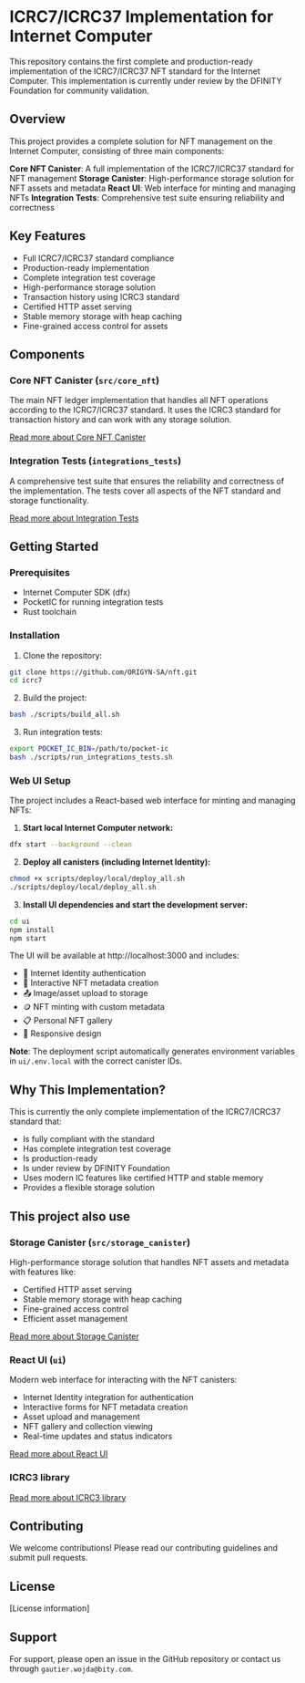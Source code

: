 # ICRC7/ICRC37 Implementation for Internet Computer

This repository contains the first complete and production-ready implementation of the ICRC7/ICRC37 NFT standard for the Internet Computer. This implementation is currently under review by the DFINITY Foundation for community validation.

## Overview

This project provides a complete solution for NFT management on the Internet Computer, consisting of three main components:

**Core NFT Canister**: A full implementation of the ICRC7/ICRC37 standard for NFT management
**Storage Canister**: High-performance storage solution for NFT assets and metadata
**React UI**: Web interface for minting and managing NFTs
**Integration Tests**: Comprehensive test suite ensuring reliability and correctness

## Key Features

- Full ICRC7/ICRC37 standard compliance
- Production-ready implementation
- Complete integration test coverage
- High-performance storage solution
- Transaction history using ICRC3 standard
- Certified HTTP asset serving
- Stable memory storage with heap caching
- Fine-grained access control for assets

## Components

### Core NFT Canister (`src/core_nft`)
The main NFT ledger implementation that handles all NFT operations according to the ICRC7/ICRC37 standard. It uses the ICRC3 standard for transaction history and can work with any storage solution.

[Read more about Core NFT Canister](./src/core_nft/README.md)

### Integration Tests (`integrations_tests`)
A comprehensive test suite that ensures the reliability and correctness of the implementation. The tests cover all aspects of the NFT standard and storage functionality.

[Read more about Integration Tests](./integrations_tests/README.md)

## Getting Started

### Prerequisites

- Internet Computer SDK (dfx)
- PocketIC for running integration tests
- Rust toolchain

### Installation

1. Clone the repository:
```bash
git clone https://github.com/ORIGYN-SA/nft.git
cd icrc7
```

2. Build the project:
```bash
bash ./scripts/build_all.sh
```

3. Run integration tests:
```bash
export POCKET_IC_BIN=/path/to/pocket-ic
bash ./scripts/run_integrations_tests.sh
```

### Web UI Setup

The project includes a React-based web interface for minting and managing NFTs:

1. **Start local Internet Computer network:**
```bash
dfx start --background --clean
```

2. **Deploy all canisters (including Internet Identity):**
```bash
chmod +x scripts/deploy/local/deploy_all.sh
./scripts/deploy/local/deploy_all.sh
```

3. **Install UI dependencies and start the development server:**
```bash
cd ui
npm install
npm start
```

The UI will be available at http://localhost:3000 and includes:
- 🔐 Internet Identity authentication
- 🎨 Interactive NFT metadata creation
- 📤 Image/asset upload to storage
- 🪙 NFT minting with custom metadata
- 📋 Personal NFT gallery
- 📱 Responsive design

**Note**: The deployment script automatically generates environment variables in `ui/.env.local` with the correct canister IDs.

## Why This Implementation?

This is currently the only complete implementation of the ICRC7/ICRC37 standard that:
- Is fully compliant with the standard
- Has complete integration test coverage
- Is production-ready
- Is under review by DFINITY Foundation
- Uses modern IC features like certified HTTP and stable memory
- Provides a flexible storage solution

## This project also use 

### Storage Canister (`src/storage_canister`)
High-performance storage solution that handles NFT assets and metadata with features like:
- Certified HTTP asset serving
- Stable memory storage with heap caching
- Fine-grained access control
- Efficient asset management

[Read more about Storage Canister](https://gitlab.bity.com/bity/dev/icp/storage-canister)

### React UI (`ui`)
Modern web interface for interacting with the NFT canisters:
- Internet Identity integration for authentication
- Interactive forms for NFT metadata creation
- Asset upload and management
- NFT gallery and collection viewing
- Real-time updates and status indicators

[Read more about React UI](./ui/README.md)

### ICRC3 library

[Read more about ICRC3 library](https://github.com/BitySA/dfinity-rust-libraries/tree/master/src/icrc3)


## Contributing

We welcome contributions! Please read our contributing guidelines and submit pull requests.

## License

[License information]

## Support

For support, please open an issue in the GitHub repository or contact us through `gautier.wojda@bity.com`. 